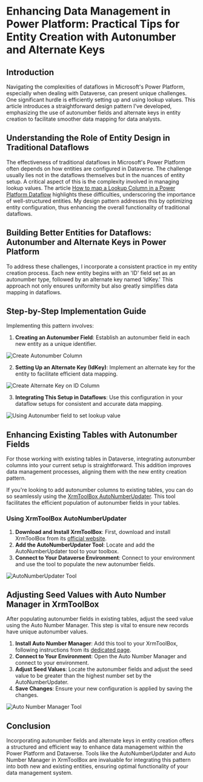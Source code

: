 # Enhancing Data Management in Power Platform: Practical Tips for Entity Creation with Autonumber and Alternate Keys

## Introduction

Navigating the complexities of dataflows in Microsoft's Power Platform, especially when dealing with Dataverse, can present unique challenges. One significant hurdle is efficiently setting up and using lookup values. This article introduces a straightforward design pattern I've developed, emphasizing the use of autonumber fields and alternate keys in entity creation to facilitate smoother data mapping for data analysts.

## Understanding the Role of Entity Design in Traditional Dataflows

The effectiveness of traditional dataflows in Microsoft's Power Platform often depends on how entities are configured in Dataverse. The challenge usually lies not in the dataflows themselves but in the nuances of entity setup. A critical aspect of this is the complexity involved in managing lookup values. The article [How to map a Lookup Column in a Power Platform Dataflow](https://www.apprising.co.nz/post/how-to-map-a-lookup-column-in-a-power-platform-dataflow) highlights these difficulties, underscoring the importance of well-structured entities. My design pattern addresses this by optimizing entity configuration, thus enhancing the overall functionality of traditional dataflows.

## Building Better Entities for Dataflows: Autonumber and Alternate Keys in Power Platform

To address these challenges, I incorporate a consistent practice in my entity creation process. Each new entity begins with an 'ID' field set as an autonumber type, followed by an alternate key named 'IdKey.' This approach not only ensures uniformity but also greatly simplifies data mapping in dataflows.

## Step-by-Step Implementation Guide

Implementing this pattern involves:

1. **Creating an Autonumber Field**: Establish an autonumber field in each new entity as a unique identifier.

![Create Autonumber Column](https://github.com/rwilson504/Blogger/assets/7444929/bd4297a0-46f3-4f42-bced-1ecc6e198220)

2. **Setting Up an Alternate Key (IdKey)**: Implement an alternate key for the entity to facilitate efficient data mapping.

![Create Alternate Key on ID Column](https://github.com/rwilson504/Blogger/assets/7444929/304f0fa4-7319-4dfe-9f47-6f2e562876f1)

3. **Integrating This Setup in Dataflows**: Use this configuration in your dataflow setups for consistent and accurate data mapping.

![Using Autonumber field to set lookup value](https://github.com/rwilson504/Blogger/assets/7444929/6073839a-eae4-4e97-ac7a-b84e5044f5b9)

## Enhancing Existing Tables with Autonumber Fields

For those working with existing tables in Dataverse, integrating autonumber columns into your current setup is straightforward. This addition improves data management processes, aligning them with the new entity creation pattern.

If you're looking to add autonumber columns to existing tables, you can do so seamlessly using the [XrmToolBox AutoNumberUpdater](https://mayankp.wordpress.com/2021/12/09/xrmtoolbox-autonumberupdater-new-tool/). This tool facilitates the efficient population of autonumber fields in your tables.

### Using XrmToolBox AutoNumberUpdater

1. **Download and Install XrmToolBox**: First, download and install XrmToolBox from its [official website](https://www.xrmtoolbox.com/).
2. **Add the AutoNumberUpdater Tool**: Locate and add the AutoNumberUpdater tool to your toolbox.
3. **Connect to Your Dataverse Environment**: Connect to your environment and use the tool to populate the new autonumber fields.

![AutoNumberUpdater Tool](https://github.com/rwilson504/Blogger/assets/7444929/56de40d2-d4b6-40ff-88b2-8b1f949cc0dc)

## Adjusting Seed Values with Auto Number Manager in XrmToolBox

After populating autonumber fields in existing tables, adjust the seed value using the Auto Number Manager. This step is vital to ensure new records have unique autonumber values.

1. **Install Auto Number Manager**: Add this tool to your XrmToolBox, following instructions from its [dedicated page](https://jonasr.app/ANM/).
2. **Connect to Your Environment**: Open the Auto Number Manager and connect to your environment.
3. **Adjust Seed Values**: Locate the autonumber fields and adjust the seed value to be greater than the highest number set by the AutoNumberUpdater.
4. **Save Changes**: Ensure your new configuration is applied by saving the changes.

![Auto Number Manager Tool](https://github.com/rwilson504/Blogger/assets/7444929/b56a0864-20a8-443f-9fc9-9368439abb17)

## Conclusion

Incorporating autonumber fields and alternate keys in entity creation offers a structured and efficient way to enhance data management within the Power Platform and Dataverse. Tools like the AutoNumberUpdater and Auto Number Manager in XrmToolBox are invaluable for integrating this pattern into both new and existing entities, ensuring optimal functionality of your data management system.
